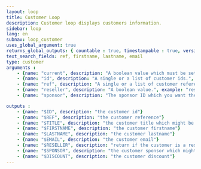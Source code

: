 ```yaml
---
layout: loop
title: Customer Loop
description: Customer loop displays customers information.
sidebar: loop
lang: en
subnav: loop_customer
uses_global_argument: true
returns_global_outputs: { countable : true, timestampable : true, versionable : false }
text_search_fields: ref, firstname, lastname, email
type: customer
arguments :
    - {name: "current", description: "A boolean value which must be set to false if you need to display not authenticated customers information, typically if `sponsor` parameter is set.", example: "current=\"false\"", default: "yes"}
    - {name: "id", description: "A single or a list of customer ids.", example: "id=\"2\", id=\"1,4,7\""}
    - {name: "ref", description: "A single or a list of customer references.", example: "ref=\"1231231241\", ref=\"123123,789789\""}
    - {name: "reseller", description: "A boolean value.", example: "reseller=\"yes\""}
    - {name: "sponsor", description: "The sponsor ID which you want the list of affiliated customers", example: "sponsor=\"1\""}

outputs :
    - {name: "$ID", description: "the customer id"}
    - {name: "$REF", description: "the customer reference"}
    - {name: "$TITLE", description: "the customer title which might be use in <a href=\"/en/documentation/loop/title.html\">title loop</a>"}
    - {name: "$FIRSTNAME", description: "the customer firstname"}
    - {name: "$LASTNAME", description: "the customer lastname"}
    - {name: "$EMAIL", description: "the customer email"}
    - {name: "$RESELLER", description: "return if the customer is a reseller"}
    - {name: "$SPONSOR", description: "the customer sponsor which might be use in another <a href=\"/en/documentation/loop/customer.html\">customer loop</a>"}
    - {name: "$DISCOUNT", description: "the customer discount"}
---
```


